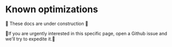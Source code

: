 # Known optimizations

🚧 These docs are under construction 🚧

👷If you are urgently interested in this specific page, open a Github issue and we'll try to expedite it.👷
